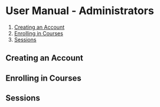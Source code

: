 # User Manual - Administrators

1. [Creating an Account](#creating-an-account)
2. [Enrolling in Courses](#enrolling-in-courses)
3. [Sessions](#sessions)

## Creating an Account


## Enrolling in Courses


## Sessions


